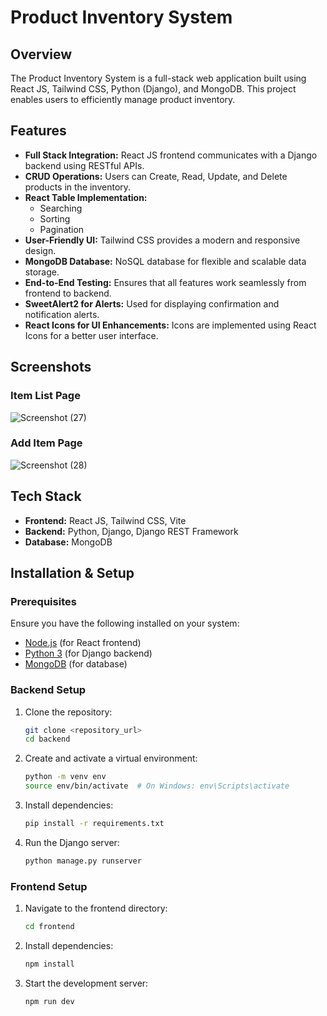 # Product Inventory System

## Overview

The Product Inventory System is a full-stack web application built using React JS, Tailwind CSS, Python (Django), and MongoDB. This project enables users to efficiently manage product inventory. 

## Features

- **Full Stack Integration:** React JS frontend communicates with a Django backend using RESTful APIs.
- **CRUD Operations:** Users can Create, Read, Update, and Delete products in the inventory.
- **React Table Implementation:**
  - Searching
  - Sorting
  - Pagination
- **User-Friendly UI:** Tailwind CSS provides a modern and responsive design.
- **MongoDB Database:** NoSQL database for flexible and scalable data storage.
- **End-to-End Testing:** Ensures that all features work seamlessly from frontend to backend.
- **SweetAlert2 for Alerts:** Used for displaying confirmation and notification alerts.
- **React Icons for UI Enhancements:** Icons are implemented using React Icons for a better user interface.

## Screenshots

### Item List Page
![Screenshot (27)](https://github.com/user-attachments/assets/ef2760b4-4153-4e3e-853f-cfd36bf15c09)

### Add Item Page
![Screenshot (28)](https://github.com/user-attachments/assets/a336dcd0-e7ad-4d4a-8563-9bb2c86035f5)

## Tech Stack

- **Frontend:** React JS, Tailwind CSS, Vite
- **Backend:** Python, Django, Django REST Framework
- **Database:** MongoDB

## Installation & Setup

### Prerequisites
Ensure you have the following installed on your system:
- [Node.js](https://nodejs.org/) (for React frontend)
- [Python 3](https://www.python.org/) (for Django backend)
- [MongoDB](https://www.mongodb.com/) (for database)

### Backend Setup

1. Clone the repository:
   ```sh
   git clone <repository_url>
   cd backend
   ```
2. Create and activate a virtual environment:
   ```sh
   python -m venv env
   source env/bin/activate  # On Windows: env\Scripts\activate
   ```
3. Install dependencies:
   ```sh
   pip install -r requirements.txt
   ```
4. Run the Django server:
   ```sh
   python manage.py runserver
   ```

### Frontend Setup

1. Navigate to the frontend directory:
   ```sh
   cd frontend
   ```
2. Install dependencies:
   ```sh
   npm install
   ```
3. Start the development server:
   ```sh
   npm run dev
   ```


